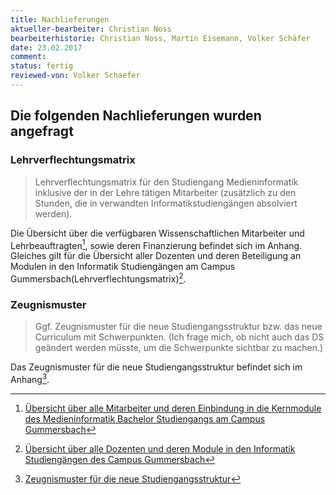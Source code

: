 ```yaml
---
title: Nachlieferungen
aktueller-bearbeiter: Christian Noss
bearbeiterhistorie: Christian Noss, Martin Eisemann, Volker Schäfer
date: 23.02.2017
comment: 
status: fertig
reviewed-von: Volker Schaefer
---
```


## Die folgenden Nachlieferungen wurden angefragt

### Lehrverflechtungsmatrix

> Lehrverflechtungsmatrix für den Studiengang Medieninformatik inklusive der in der Lehre tätigen Mitarbeiter (zusätzlich zu den Stunden, die in verwandten Informatikstudiengängen absolviert werden). 

Die Übersicht über die verfügbaren Wissenschaftlichen Mitarbeiter und Lehrbeauftragten[^mitarbeiter-und-module], sowie deren Finanzierung befindet sich im Anhang. Gleiches gilt für die Übersicht aller Dozenten und deren Beteiligung an Modulen in den Informatik Studiengängen am Campus Gummersbach(Lehrverflechtungsmatrix)[^dozenten-und-module].

### Zeugnismuster

> Ggf. Zeugnismuster für die neue Studiengangsstruktur bzw. das neue Curriculum mit Schwerpunkten. (Ich frage mich, ob nicht auch das DS geändert werden müsste, um die Schwerpunkte sichtbar zu machen.) 

Das Zeugnismuster für die neue Studiengangsstruktur befindet sich im Anhang[^zeugnismuster-neu].


[^mitarbeiter-und-module]: <a href="../anhaenge/stellungsnahme/mitarbeiter-und-module-mi-kern-2017.pdf">Übersicht über alle Mitarbeiter und deren Einbindung in die Kernmodule des Medieninformatik Bachelor Studiengangs am Campus Gummersbach</a>
[^dozenten-und-module]: <a href="../anhaenge/stellungsnahme/dozenten-und-module-2017.pdf">Übersicht über alle Dozenten und deren Module in den Informatik Studiengängen des Campus Gummersbach</a>
[^zeugnismuster-neu]: <a href="../anhaenge/stellungsnahme/Urkunde_Zeugnis_Entwurf_black.pdf">Zeugnismuster für die neue Studiengangsstruktur</a>